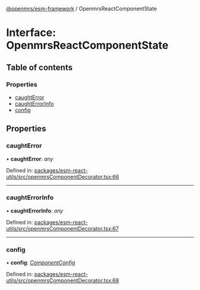 [@openmrs/esm-framework](../API.md) / OpenmrsReactComponentState

# Interface: OpenmrsReactComponentState

## Table of contents

### Properties

- [caughtError](openmrsreactcomponentstate.md#caughterror)
- [caughtErrorInfo](openmrsreactcomponentstate.md#caughterrorinfo)
- [config](openmrsreactcomponentstate.md#config)

## Properties

### caughtError

• **caughtError**: *any*

Defined in: [packages/esm-react-utils/src/openmrsComponentDecorator.tsx:66](https://github.com/openmrs/openmrs-esm-core/blob/master/packages/esm-react-utils/src/openmrsComponentDecorator.tsx#L66)

___

### caughtErrorInfo

• **caughtErrorInfo**: *any*

Defined in: [packages/esm-react-utils/src/openmrsComponentDecorator.tsx:67](https://github.com/openmrs/openmrs-esm-core/blob/master/packages/esm-react-utils/src/openmrsComponentDecorator.tsx#L67)

___

### config

• **config**: [*ComponentConfig*](componentconfig.md)

Defined in: [packages/esm-react-utils/src/openmrsComponentDecorator.tsx:68](https://github.com/openmrs/openmrs-esm-core/blob/master/packages/esm-react-utils/src/openmrsComponentDecorator.tsx#L68)
